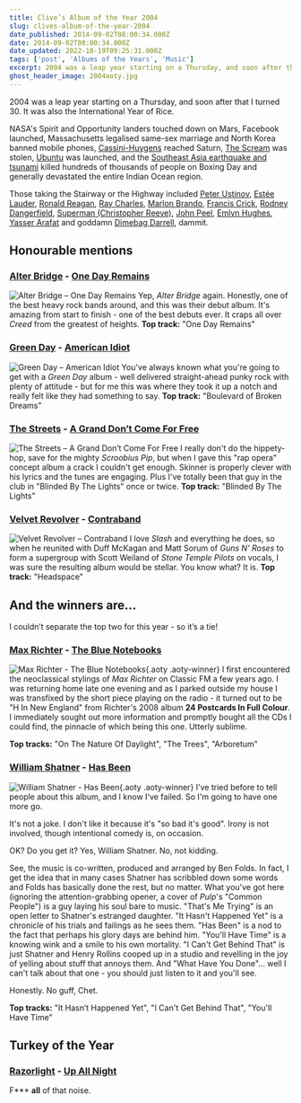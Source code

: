 ```yaml
---
title: Clive’s Album of the Year 2004
slug: clives-album-of-the-year-2004
date_published: 2014-09-02T08:00:34.000Z
date: 2014-09-02T08:00:34.000Z
date_updated: 2022-10-19T09:25:31.000Z
tags: ['post', 'Albums of the Years', 'Music']
excerpt: 2004 was a leap year starting on a Thursday, and soon after that I turned 30. It was also the International Year of Rice.
ghost_header_image: 2004aoty.jpg
---
```


2004 was a leap year starting on a Thursday, and soon after that I turned 30. It was also the International Year of Rice.

NASA's Spirit and Opportunity landers touched down on Mars, Facebook launched, Massachusetts legalised same-sex marriage and North Korea banned mobile phones, [Cassini-Huygens](http://en.wikipedia.org/wiki/Cassini%E2%80%93Huygens) reached Saturn, [The Scream](http://en.wikipedia.org/wiki/The_Scream) was stolen, [Ubuntu](http://en.wikipedia.org/wiki/Ubuntu_(operating_system)) was launched, and the [Southeast Asia earthquake and tsunami](http://en.wikipedia.org/wiki/2004_Indian_Ocean_earthquake_and_tsunami) killed hundreds of thousands of people on Boxing Day and generally devastated the entire Indian Ocean region.

Those taking the Stairway or the Highway included [Peter Ustinov](http://en.wikipedia.org/wiki/Peter_Ustinov), [Estée Lauder](http://en.wikipedia.org/wiki/Est%C3%A9e_Lauder_(person)), [Ronald Reagan](http://en.wikipedia.org/wiki/Ronald_Reagan), [Ray Charles](http://en.wikipedia.org/wiki/Ray_Charles), [Marlon Brando](http://en.wikipedia.org/wiki/Marlon_Brando), [Francis Crick](http://en.wikipedia.org/wiki/Francis_Crick), [Rodney Dangerfield](http://en.wikipedia.org/wiki/Rodney_Dangerfield), [Superman (Christopher Reeve)](http://en.wikipedia.org/wiki/Christopher_Reeve), [John Peel](http://en.wikipedia.org/wiki/John_Peel), [Emlyn Hughes](http://en.wikipedia.org/wiki/Emlyn_Hughes), [Yasser Arafat](http://en.wikipedia.org/wiki/Yasser_Arafat) and goddamn [Dimebag Darrell](http://en.wikipedia.org/wiki/Dimebag_Darrell), dammit.

## Honourable mentions

### [Alter Bridge](http://www.alterbridge.com/) - [One Day Remains](http://www.amazon.co.uk/One-Day-Remains-Alter-Bridge/dp/B002LK0XIG/)

![Alter Bridge – One Day Remains](/public/images/2020/06/alter-bridge_one-day-remains.jpg) Yep, *Alter Bridge* again. Honestly, one of the best heavy rock bands around, and this was their debut album. It's amazing from start to finish - one of the best debuts ever. It craps all over *Creed* from the greatest of heights. **Top track:** "One Day Remains"

### [Green Day](http://www.greenday.com/) - [American Idiot](http://www.amazon.co.uk/American-Idiot-Green-Day/dp/B0002OERI0/)

![Green Day – American Idiot](/public/images/2020/06/green-day_american-idiot.jpg) You've always known what you're going to get with a *Green Day* album - well delivered straight-ahead punky rock with plenty of attitude - but for me this was where they took it up a notch and really felt like they had something to say. **Top track:** "Boulevard of Broken Dreams"

### [The Streets](http://the-streets.co.uk/) - [A Grand Don’t Come For Free](http://www.amazon.co.uk/Grand-Dont-Come-For-Free/dp/B0001XARU4/)

![The Streets – A Grand Don’t Come For Free](/public/images/2020/06/the-streets_a-grand-dont-come-for-free.jpg) I really don't do the hippety-hop, save for the mighty *Scroobius Pip*, but when I gave this "rap opera" concept album a crack I couldn't get enough. Skinner is properly clever with his lyrics and the tunes are engaging. Plus I've totally been that guy in the club in "Blinded By The Lights" once or twice. **Top track:** "Blinded By The Lights"

### [Velvet Revolver](http://www.velvetrevolver.com/) - [Contraband](http://www.amazon.co.uk/Contraband-Velvet-Revolver/dp/B0001Z2Q74/)

![Velvet Revolver – Contraband](/public/images/2020/06/velvet-revolver_contraband.jpg) I love *Slash* and everything he does, so when he reunited with Duff McKagan and Matt Sorum of *Guns N' Roses* to form a supergroup with Scott Weiland of *Stone Temple Pilots* on vocals, I was sure the resulting album would be stellar. You know what? It is. **Top track:** "Headspace"

## And the winners are…

I couldn’t separate the top two for this year - so it’s a tie!

### [Max Richter](http://www.maxrichtermusic.com/) - [The Blue Notebooks](http://www.amazon.co.uk/Blue-Notebooks-Richter-Max-Audio/dp/B00G2IZKU4/)
![Max Richter - The Blue Notebooks](/public/images/2020/06/max-richter_the-blue-notebooks.jpg){.aoty .aoty-winner}
I first encountered the neoclassical stylings of *Max Richter* on Classic FM a few years ago. I was returning home late one evening and as I parked outside my house I was transfixed by the short piece playing on the radio - it turned out to be "H In New England" from Richter's 2008 album **24 Postcards In Full Colour**. I immediately sought out more information and promptly bought all the CDs I could find, the pinnacle of which being this one. Utterly sublime.

**Top tracks:** "On The Nature Of Daylight", "The Trees", "Arboretum"

### [William Shatner](http://www.williamshatner.com/) - [Has Been](http://www.amazon.co.uk/Has-Been-William-Shatner/dp/B0002XK4CO/)
![William Shatner - Has Been](/public/images/2020/06/william-shatner_has-been.jpeg){.aoty .aoty-winner}
I've tried before to tell people about this album, and I know I've failed. So I'm going to have one more go.

It's not a joke. I don't like it because it's "so bad it's good". Irony is not involved, though intentional comedy is, on occasion.

OK? Do you get it? Yes, William Shatner. No, not kidding.

See, the music is co-written, produced and arranged by Ben Folds. In fact, I get the idea that in many cases Shatner has scribbled down some words and Folds has basically done the rest, but no matter. What you've got here (ignoring the attention-grabbing opener, a cover of *Pulp*'s "Common People") is a guy laying his soul bare to music. "That's Me Trying" is an open letter to Shatner's estranged daughter. "It Hasn't Happened Yet" is a chronicle of his trials and failings as he sees them. "Has Been" is a nod to the fact that perhaps his glory days are behind him. "You'll Have Time" is a knowing wink and a smile to his own mortality. "I Can't Get Behind That" is just Shatner and Henry Rollins cooped up in a studio and revelling in the joy of yelling about stuff that annoys them. And "What Have You Done"… well I can't talk about that one - you should just listen to it and you'll see.

Honestly. No guff, Chet.

**Top tracks:** "It Hasn’t Happened Yet", "I Can't Get Behind That", "You'll Have Time"

## Turkey of the Year

### [Razorlight](http://www.razorlight.co.uk/) - [Up All Night](http://www.amazon.co.uk/Up-All-Night-Razorlight/dp/B0009353JQ/)

F\*\*\* **all** of that noise.
